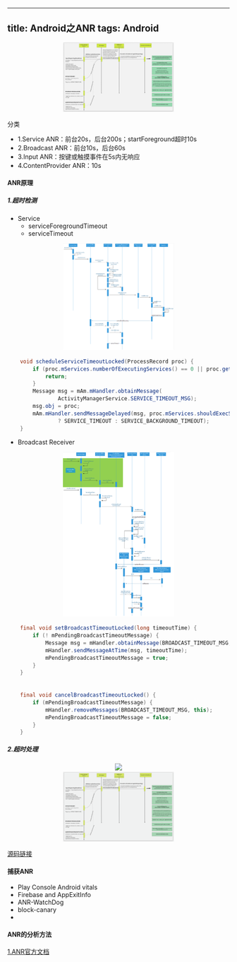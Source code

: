 ---
title: Android之ANR
tags: Android
-------------


<center>
    <img src="../images/android/android-anr-source-code.webp" width="50%"/>
</center>



分类

+ 1.Service ANR：前台20s，后台200s；startForeground超时10s
+ 2.Broadcast ANR：前台10s，后台60s
+ 3.Input ANR：按键或触摸事件在5s内无响应
+ 4.ContentProvider ANR：10s

####  ANR原理
##### 1.超时检测

+ Service
  - serviceForegroundTimeout
  - serviceTimeout
<center>
    <img src="../images/android-basic-anr-service.png" width="50%"/>
</center>

```java
    void scheduleServiceTimeoutLocked(ProcessRecord proc) {
        if (proc.mServices.numberOfExecutingServices() == 0 || proc.getThread() == null) {
            return;
        }
        Message msg = mAm.mHandler.obtainMessage(
                ActivityManagerService.SERVICE_TIMEOUT_MSG);
        msg.obj = proc;
        mAm.mHandler.sendMessageDelayed(msg, proc.mServices.shouldExecServicesFg()
                ? SERVICE_TIMEOUT : SERVICE_BACKGROUND_TIMEOUT);
    }
```

+ Broadcast Receiver
<center>
    <img src="../images/android-basic-anr-broadcast-receiver.png" width="50%"/>
</center>

```java
    final void setBroadcastTimeoutLocked(long timeoutTime) {
        if (! mPendingBroadcastTimeoutMessage) {
            Message msg = mHandler.obtainMessage(BROADCAST_TIMEOUT_MSG, this);
            mHandler.sendMessageAtTime(msg, timeoutTime);
            mPendingBroadcastTimeoutMessage = true;
        }
    }
    
    
    final void cancelBroadcastTimeoutLocked() {
        if (mPendingBroadcastTimeoutMessage) {
            mHandler.removeMessages(BROADCAST_TIMEOUT_MSG, this);
            mPendingBroadcastTimeoutMessage = false;
        }
    }
```

##### 2.超时处理
<center>
    <img src="../images/android-basic-anr-uml.png" width="50%"/>
</center>

<center>
    <img src="../images/android-basic-anr-sequence.png" width="50%"/>
</center>



[源码链接](https://cs.android.com/search?q=ANRHelper&sq=&ss=android%2Fplatform%2Fsuperproject)


#### 捕获ANR

+ Play Console Android vitals
+ Firebase and AppExitInfo
+ ANR-WatchDog
+ block-canary
+ 

#### ANR的分析方法



[1.ANR官方文档](https://developer.android.com/topic/performance/vitals/anr)
[](https://medium.com/okcredit/how-we-reduced-our-anr-by-three-times-d9ae0b41ad94)